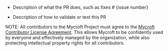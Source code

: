 * Description of what the PR does, such as fixes # {issue number}

* Description of how to validate or test this PR

NOTE: All contributors to the Mycroft Project must agree to the [Mycroft
Contributor License Agreement](https://mycroft.ai/cla).  This allows Mycroft
to be confidently used by everyone and effectively managed by the
organization, while also protecting intellectual property rights for all
contributors.
